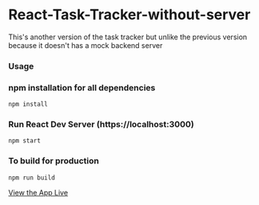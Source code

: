 # React-Task-Tracker-without-server

This's another version of the task tracker but unlike the previous version because it doesn't has a mock backend server


### Usage

### npm installation for all dependencies

```
npm install
```

### Run React Dev Server (https://localhost:3000)

```
npm start
```

### To build for production

```
npm run build
```

[View the App Live](#react-task-tracker2.netlify.app)
